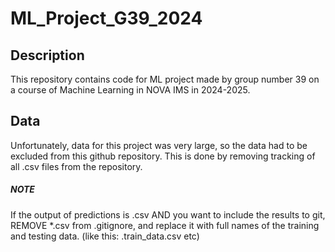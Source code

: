 # ML_Project_G39_2024

## Description
This repository contains code for ML project made by group number 39 on a course of Machine Learning in NOVA IMS in 2024-2025.

## Data
Unfortunately, data for this project was very large, so the data had to be excluded from this github repository. This is done by
removing tracking of all .csv files from the repository. 
  ##### NOTE
If the output of predictions is .csv AND you want to include the results to git, REMOVE *.csv from .gitignore, and replace it 
with full names of the training and testing data. (like this: .train_data.csv etc)
